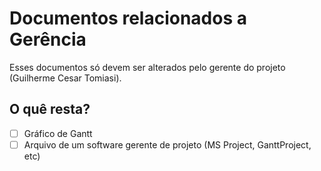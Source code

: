# Documentos relacionados a Gerência

Esses documentos só devem ser alterados pelo gerente do projeto (Guilherme Cesar Tomiasi).

## O quê resta?

- [ ] Gráfico de Gantt
- [ ] Arquivo de um software gerente de projeto (MS Project, GanttProject, etc)
